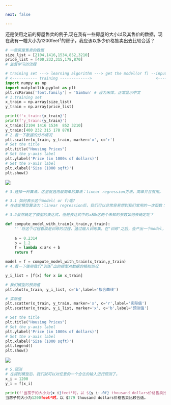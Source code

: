 ```yaml
---

next: false

---
```

<BlogInfo id="24"/>

还是使用之前的房屋售卖的例子,现在我有一些房屋的大小以及其售价的数据，现在我有一幢大小为1200feet²的房子，我应该以多少价格售卖出去比较合适？

```python
# 一些房屋售卖的数据
size_list = [2104,1416,1534,852,3210]
price_list = [400,232,315,178,870]
# 监督学习的流程

# training set ---> learning algorithm ---> get the model(or f) --input a new x to model-> get the "y-hat"(prediction)
# <----------- training ------------->                            <----------------- predicate ----------------------->
import numpy as np
import matplotlib.pyplot as plt
plt.rcParams['font.family'] = 'SimSun' # 设为宋体，正常显示中文
# 1.training set
x_train = np.array(size_list)
y_train = np.array(price_list)

print(f'x_train:{x_train}')
print(f'y_train:{y_train}')
x_train:[2104 1416 1534  852 3210]
y_train:[400 232 315 178 870]
# 2.看一下数据的分布情况
plt.scatter(x_train, y_train, marker='x', c='r')
# Set the title
plt.title("Housing Prices")
# Set the y-axis label
plt.ylabel('Price (in 1000s of dollars)')
# Set the x-axis label
plt.xlabel('Size (1000 sqft)')
plt.show()
```
![](http://www.lll.plus/media/image/2023/09/21/linear_regression_4_0.65562ab6582f11eea0c5d9fd74d8f392.png)

```python
# 3.选择一种算法。这里就选用最简单的算法：linear regression方法，简单并且有用。

# 3.1 如何表示这个model( or f)呢?
# 在选定模型算法为：linear regression后，我们可以非常容易想到我们常用的一次函数：y=ax+b。

# 3.2虽然确定了模型的表达式，但是表达式中的a和b这两个未知的参数如何去确定呢？

def compute_model_with_train(x_train,y_train):
    '''将这个过程看成是训练的过程，通过输入训练集，在"训练"之后，会产出一个model，这样就确定了我们模型表达式中的未知参数a和b'''
  
    a = 0.2314
    b = 1.2
    f = lambda x:a*x + b  
    return f

model = f = compute_model_with_train(x_train,y_train)
# 4.看一下使用我们“训练”出的模型对数据的模拟情况

y_i_list = [f(x) for x in x_train]

# 我们模型的预测值
plt.plot(x_train, y_i_list, c='b',label='拟合曲线')

# 实际值
plt.scatter(x_train, y_train, marker='x', c='r',label='实际值')
plt.scatter(x_train, y_i_list, marker='x', c='b',label='预测值')

# Set the title
plt.title("Housing Prices")
# Set the y-axis label
plt.ylabel('Price (in 1000s of dollars)')
# Set the x-axis label
plt.xlabel('Size (1000 sqft)')
plt.legend()
plt.show()
```
![](http://www.lll.plus/media/image/2023/09/21/linear_regression_6_0.6aadc30c582f11eea0c5d9fd74d8f392.png)

```python
# 5.预测
# 在得到模型后，我们就可以对任意的一个合法的输入进行预测了。
x_i = 1200
y_i = f(x_i)

print(f'当房子的大小为{x_i}feet²时，以 ${y_i:.0f} thousand dollars价格售卖比较合适。')
当房子的大小为1200feet²时，以 $279 thousand dollars价格售卖比较合适。
```

<ActionBox />


